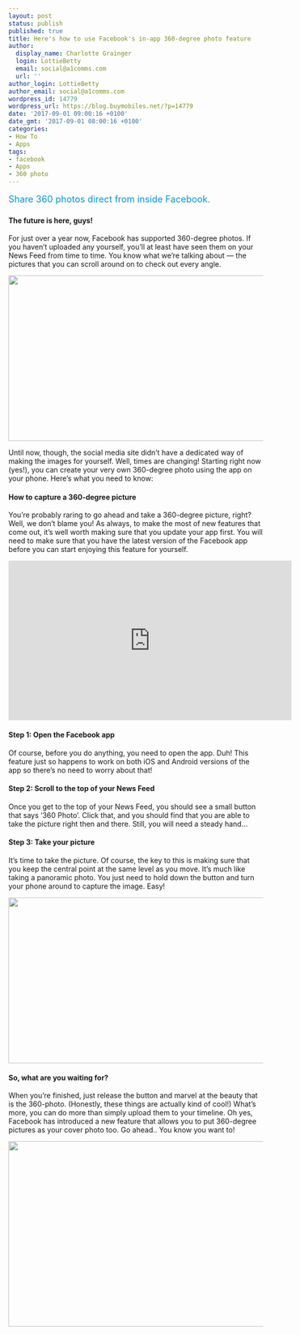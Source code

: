 ```yaml
---
layout: post
status: publish
published: true
title: Here's how to use Facebook's in-app 360-degree photo feature
author:
  display_name: Charlotte Grainger
  login: LottieBetty
  email: social@a1comms.com
  url: ''
author_login: LottieBetty
author_email: social@a1comms.com
wordpress_id: 14779
wordpress_url: https://blog.buymobiles.net/?p=14779
date: '2017-09-01 09:00:16 +0100'
date_gmt: '2017-09-01 08:00:16 +0100'
categories:
- How To
- Apps
tags:
- facebook
- Apps
- 360 photo
---
```

<p><span class="postStandFirst" style="color: #0896d5; line-height: 26px; font-size: 18px;">Share 360 photos direct from inside Facebook.</span></p>
<h4>The future is here, guys!</h4>
<p>For just over a year now, Facebook has supported 360-degree photos. If you haven&rsquo;t uploaded any yourself, you&rsquo;ll at least have seen them on your News Feed from time to time. You know what we&rsquo;re talking about &mdash; the pictures that you can scroll around on to check out every angle.</p>
<p><img class="aligncenter wp-image-14797 size-full" src="https://lh3.googleusercontent.com/mTbWxM1d6kauES2Cx1KabDf4OJPvw_kCgxByvQkSMalxOCcBCyg1O0j5ZZDFsl907GUXM9XiH5OTa_KNlxVHNeA=s0" alt="" width="600" height="327" /></p>
<p>Until now, though, the social media site didn&rsquo;t have a dedicated way of making the images for yourself. Well, times are changing! Starting right now (yes!), you can create your very own 360-degree photo using the app on your phone. Here&rsquo;s what you need to know:</p>
<h4>How to capture a 360-degree picture</h4>
<p>You&rsquo;re probably raring to go ahead and take a 360-degree picture, right? Well, we don&rsquo;t blame you! As always, to make the most of new features that come out, it&rsquo;s well worth making sure that you update your app first. You will need to make sure that you have the latest version of the Facebook app before you can start enjoying this feature for yourself.</p>
<p><iframe src="https://www.youtube.com/embed/myhQVOhsOqM" width="560" height="315" frameborder="0" allowfullscreen="allowfullscreen"></iframe></p>
<h4>Step 1: Open the Facebook app</h4>
<p>Of course, before you do anything, you need to open the app. Duh! This feature just so happens to work on both iOS and Android versions of the app so there&rsquo;s no need to worry about that!</p>
<h4>Step 2: Scroll to the top of your News Feed</h4>
<p>Once you get to the top of your News Feed, you should see a small button that says &lsquo;360 Photo&rsquo;. Click that, and you should find that you are able to take the picture right then and there. Still, you will need a steady hand&hellip;</p>
<h4>Step 3: Take your picture</h4>
<p>It&rsquo;s time to take the picture. Of course, the key to this is making sure that you keep the central point at the same level as you move. It&rsquo;s much like taking a panoramic photo. You just need to hold down the button and turn your phone around to capture the image. Easy!</p>
<p><img class="aligncenter wp-image-14796 size-full" src="https://lh3.googleusercontent.com/DCVp5wk8kB2AT-J528eJXeByGARkGWvOOhiIs-UO1DyR7b4GjFas3z2-gfjNVFoVWtqwfnEK9u4_2JPIko-ke2mU=s0" alt="" width="600" height="327" /></p>
<h4>So, what are you waiting for?</h4>
<p>When you&rsquo;re finished, just release the button and marvel at the beauty that is the 360-photo. (Honestly, these things are actually kind of cool!) What&rsquo;s more, you can do more than simply upload them to your timeline. Oh yes, Facebook has introduced a new feature that allows you to put 360-degree pictures as your cover photo too. Go ahead.. You know you want to!</p>
<p><img class="aligncenter wp-image-14795 size-full" src="https://lh3.googleusercontent.com/YDfGZhiHxYecERYLVrEyu9AfTQziCZ0h4REb-z6jvcZxVjb5AP-XgfoQrW2KJ2uSwB_QbptwTb7fcDHMDFk9sU-1=s0" alt="" width="600" height="366" /></p>
